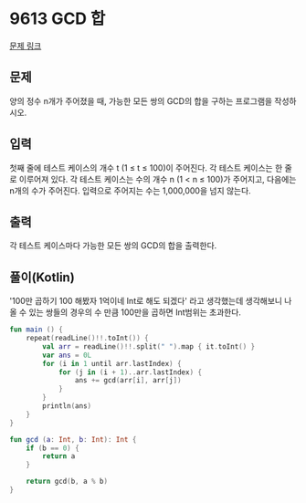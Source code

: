 # 9613 GCD 합

[문제 링크](https://www.acmicpc.net/problem/9613)

## 문제

양의 정수 n개가 주어졌을 때, 가능한 모든 쌍의 GCD의 합을 구하는 프로그램을 작성하시오.

## 입력

첫째 줄에 테스트 케이스의 개수 t (1 ≤ t ≤ 100)이 주어진다. 각 테스트 케이스는 한 줄로 이루어져 있다. 각 테스트 케이스는 수의 개수 n (1 < n ≤ 100)가 주어지고, 다음에는 n개의 수가 주어진다. 입력으로 주어지는 수는 1,000,000을 넘지 않는다.

## 출력

각 테스트 케이스마다 가능한 모든 쌍의 GCD의 합을 출력한다.

## 풀이(Kotlin)

'100만 곱하기 100 해봤자 1억이네 Int로 해도 되겠다' 라고 생각했는데 생각해보니 나올 수 있는 쌍들의 경우의 수 만큼 100만을 곱하면
Int범위는 초과한다.

```kotlin
fun main () {
    repeat(readLine()!!.toInt()) {
        val arr = readLine()!!.split(" ").map { it.toInt() }
        var ans = 0L
        for (i in 1 until arr.lastIndex) {
            for (j in (i + 1)..arr.lastIndex) {
                ans += gcd(arr[i], arr[j])
            }
        }
        println(ans)
    }
}

fun gcd (a: Int, b: Int): Int {
    if (b == 0) {
        return a
    }

    return gcd(b, a % b)
}
```
